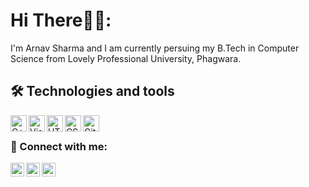 # Hi There🙋‍♂️:
I'm Arnav Sharma and I am currently persuing my B.Tech in Computer Science from Lovely Professional University, Phagwara.

## 🛠  Technologies and tools
<img align="left" alt="C++" width="26px" src="https://img.icons8.com/color/48/000000/c-plus-plus-logo.png"/>
<img align="left" alt="Visual Studio Code" width="26px" src="https://img.icons8.com/fluent/48/000000/visual-studio-code-2019.png"/>
<img align="left" alt="HTML5" width="26px" src="https://img.icons8.com/color/48/000000/html-5.png" />
<img align="left" alt="CSS3" width="26px" src="https://img.icons8.com/color/48/000000/css3.png" />
<img align="left" alt="Git" width="26px" src="https://img.icons8.com/windows/32/000000/git-squared.png" />

<br>

### 📲 Connect with me:

[<img align="left" alt="codeSTACKr | LinkedIn" width="22px" src="https://img.icons8.com/color/48/000000/linkedin-circled--v3.png"/>][linkedin]
[<img align="left" alt="codeSTACKr | Instagram" width="22px" src="https://img.icons8.com/color/48/000000/instagram-new--v2.png"/>][instagram]
[<img align="left" alt="codeSTACKr | Twitter" width="22px" src="https://img.icons8.com/color/48/000000/twitter--v2.png"/>][twitter]




[twitter]: https://twitter.com/arnav_sharma_11
[instagram]: https://www.instagram.com/arnav_sharma_11
[linkedin]: https://linkedin.com/in/arnavsharma2711
